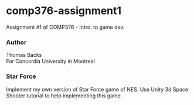 # comp376-assignment1
Assignment #1 of COMP376 - Intro. to game dev.    
### Author    
Thomas Backs    
For Concordia University in Montreal
### Star Force    
Implement my own version of Star Force game of NES. Use Unity 3d Space Shooter tutorial to help implementing this game.    



